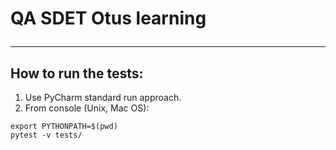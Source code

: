 # QA SDET Otus learning <hr>
## How to run the tests:

1. Use PyCharm standard run approach.
2. From console (Unix, Mac OS):
```shell
export PYTHONPATH=$(pwd)
pytest -v tests/
```